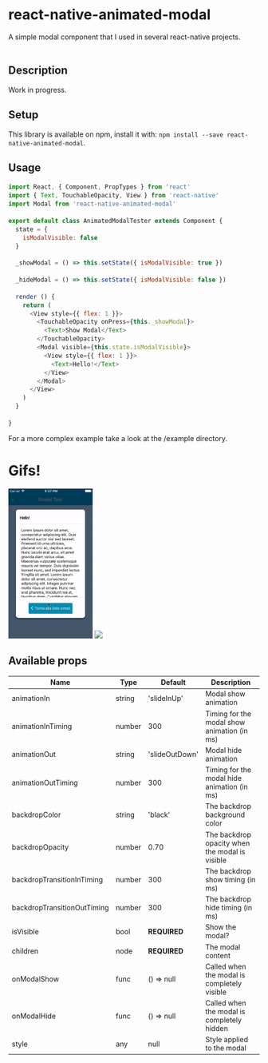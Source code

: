 # react-native-animated-modal
A simple modal component that I used in several react-native projects.  
<br/>

## Description
Work in progress.
<br/>

## Setup
This library is available on npm, install it with: `npm install --save react-native-animated-modal`.  

## Usage
```javascript
import React, { Component, PropTypes } from 'react'
import { Text, TouchableOpacity, View } from 'react-native'
import Modal from 'react-native-animated-modal'

export default class AnimatedModalTester extends Component {
  state = {
    isModalVisible: false
  }

  _showModal = () => this.setState({ isModalVisible: true })

  _hideModal = () => this.setState({ isModalVisible: false })

  render () {
    return (
      <View style={{ flex: 1 }}>
        <TouchableOpacity onPress={this._showModal}>
          <Text>Show Modal</Text>
        </TouchableOpacity>
        <Modal visible={this.state.isModalVisible}>
          <View style={{ flex: 1 }}>
            <Text>Hello!</Text>
          </View>
        </Modal>
      </View>
    )
  }

}
```
For a more complex example take a look at the /example directory.
<br/>

# Gifs!
<img src="https://raw.githubusercontent.com/mmazzarolo/react-native-tips/master/imgs/modal.gif" height="300">
<img src="https://raw.githubusercontent.com/mmazzarolo/react-native-modal-datetime-picker/master/extras/datetimepicker-ios.gif" height="300">

## Available props
| Name | Type| Default | Description |
| --- | --- | --- | --- |
| animationIn | string | 'slideInUp' | Modal show animation |
| animationInTiming | number | 300 | Timing for the modal show animation (in ms) |
| animationOut | string | 'slideOutDown' | Modal hide animation |
| animationOutTiming | number | 300 | Timing for the modal hide animation (in ms) |
| backdropColor | string | 'black' | The backdrop background color |
| backdropOpacity | number | 0.70 | The backdrop opacity when the modal is visible |
| backdropTransitionInTiming | number | 300 | The backdrop show timing (in ms) |
| backdropTransitionOutTiming | number | 300 | The backdrop hide timing (in ms) |
| isVisible | bool | **REQUIRED** | Show the modal? |
| children | node | **REQUIRED** | The modal content |
| onModalShow | func | () => null | Called when the modal is completely visible |
| onModalHide | func | () => null | Called when the modal is completely hidden |
| style | any | null | Style applied to the modal |
